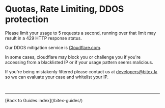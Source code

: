 # Quotas, Rate Limiting, DDOS protection

Please limit your usage to 5 requests a second, running over that limit may result in a 429 HTTP
response status.

Our DDOS mitigation service is [Cloudflare.com](https://www.cloudflare.com/).

In some cases, cloudflare may block you or challenge you if you're accessing
from a blacklisted IP or if your usage pattern seems malicious.

If you're being mistakenly filtered please contact us
at [developers@bitex.la](mailto:developers@bitex.la) so we can evaluate your case and whitelist your IP.

<br/>
<hr/>
[Back to Guides index](/bitex-guides/)
